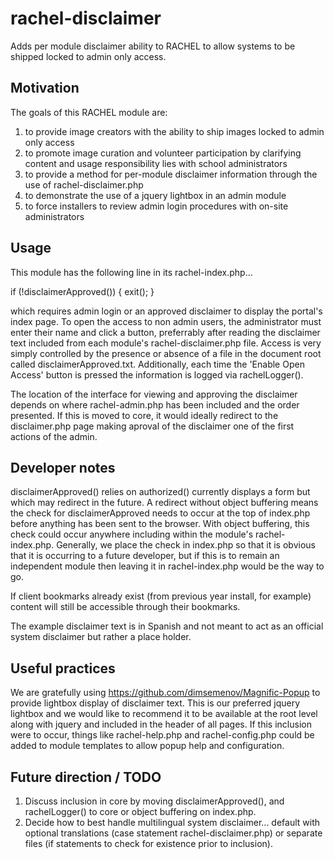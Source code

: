 # rachel-disclaimer
Adds per module disclaimer ability to RACHEL to allow systems to be shipped locked to admin only access.

## Motivation
The goals of this RACHEL module are:
1) to provide image creators with the ability to ship images locked to admin only access
2) to promote image curation and volunteer participation by clarifying content and usage responsibility lies with school administrators
3) to provide a method for per-module disclaimer information through the use of rachel-disclaimer.php
4) to demonstrate the use of a jquery lightbox in an admin module
5) to force installers to review admin login procedures with on-site administrators

## Usage
This module has the following line in its rachel-index.php...  

if (!disclaimerApproved()) { exit(); }  

which requires admin login or an approved disclaimer to display the portal's index page.  To open the access to non admin users, the administrator must enter their name and click a button, preferrably after reading the disclaimer text included from each module's rachel-disclaimer.php file.  Access is very simply controlled by the presence or absence of a file in the document root called disclaimerApproved.txt.  Additionally, each time the 'Enable Open Access' button is pressed the information is logged via rachelLogger().

The location of the interface for viewing and approving the disclaimer depends on where rachel-admin.php has been included and the order presented.  If this is moved to core, it would ideally redirect to the disclaimer.php page making aproval of the disclaimer one of the first actions of the admin.

## Developer notes 

disclaimerApproved() relies on authorized() currently displays a form but which may redirect in the future.  A redirect without object buffering means the check for disclaimerApproved needs to occur at the top of index.php before anything has been sent to the browser.  With object buffering, this check could occur anywhere including within the module's rachel-index.php.  Generally, we place the check in index.php so that it is obvious that it is occurring to a future developer, but if this is to remain an independent module then leaving it in rachel-index.php would be the way to go.

If client bookmarks already exist (from previous year install, for example) content will still be accessible through their bookmarks.

The example disclaimer text is in Spanish and not meant to act as an official system disclaimer but rather a place holder.

## Useful practices

We are gratefully using https://github.com/dimsemenov/Magnific-Popup to provide lightbox display of disclaimer text.  This is our preferred jquery lightbox and we would like to recommend it to be available at the root level along with jquery and included in the header of all pages.  If this inclusion were to occur, things like rachel-help.php and rachel-config.php could be added to module templates to allow popup help and configuration.   

## Future direction / TODO

1) Discuss inclusion in core by moving disclaimerApproved(), and rachelLogger() to core or object buffering on index.php.
2) Decide how to best handle multilingual system disclaimer... default with optional translations (case statement rachel-disclaimer.php) or separate files (if statements to check for existence prior to inclusion).
